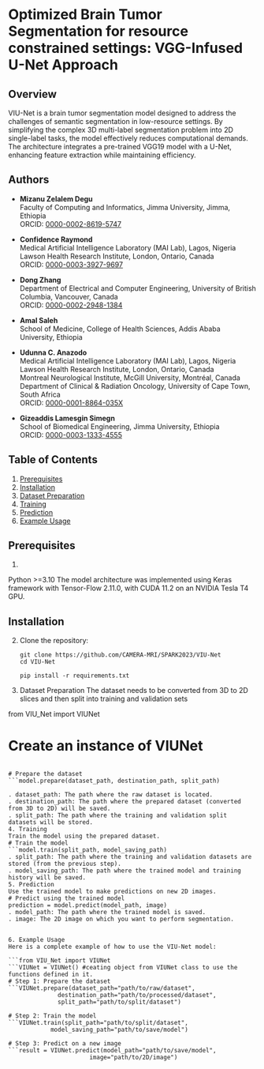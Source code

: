 # Optimized Brain Tumor Segmentation for resource constrained settings: VGG-Infused U-Net Approach

## Overview

VIU-Net is a brain tumor segmentation model designed to address the challenges of semantic segmentation in low-resource settings. By simplifying the complex 3D multi-label segmentation problem into 2D single-label tasks, the model effectively reduces computational demands. The architecture integrates a pre-trained VGG19 model with a U-Net, enhancing feature extraction while maintaining efficiency.

## Authors

- **Mizanu Zelalem Degu**  
  Faculty of Computing and Informatics, Jimma University, Jimma, Ethiopia  
  ORCID: [0000-0002-8619-5747](https://orcid.org/0000-0002-8619-5747)

- **Confidence Raymond**  
  Medical Artificial Intelligence Laboratory (MAI Lab), Lagos, Nigeria  
  Lawson Health Research Institute, London, Ontario, Canada  
  ORCID: [0000-0003-3927-9697](https://orcid.org/0000-0003-3927-9697)

- **Dong Zhang**  
  Department of Electrical and Computer Engineering, University of British Columbia, Vancouver, Canada  
  ORCID: [0000-0002-2948-1384](https://orcid.org/0000-0002-2948-1384)

- **Amal Saleh**  
  School of Medicine, College of Health Sciences, Addis Ababa University, Ethiopia

- **Udunna C. Anazodo**  
  Medical Artificial Intelligence Laboratory (MAI Lab), Lagos, Nigeria  
  Lawson Health Research Institute, London, Ontario, Canada  
  Montreal Neurological Institute, McGill University, Montréal, Canada  
  Department of Clinical & Radiation Oncology, University of Cape Town, South Africa  
  ORCID: [0000-0001-8864-035X](https://orcid.org/0000-0001-8864-035X)

- **Gizeaddis Lamesgin Simegn**  
  School of Biomedical Engineering, Jimma University, Ethiopia  
  ORCID: [0000-0003-1333-4555](https://orcid.org/0000-0003-1333-4555)


## Table of Contents

1. [Prerequisites](#prerequisites)
2. [Installation](#installation)
3. [Dataset Preparation](#dataset-preparation)
4. [Training](#training)
5. [Prediction](#prediction)
6. [Example Usage](#example-usage)
## Prerequisites
1. 
Python >=3.10
The model architecture was implemented using Keras framework with Tensor-Flow 2.11.0, with CUDA 11.2 on an NVIDIA Tesla T4 GPU.

## Installation

2. Clone the repository:
   ```bash/cmd/terminal
   git clone https://github.com/CAMERA-MRI/SPARK2023/VIU-Net
   cd VIU-Net

   pip install -r requirements.txt

3. Dataset Preparation
The dataset needs to be converted from 3D to 2D slices and then split into training and validation sets

from VIU_Net import VIUNet

# Create an instance of VIUNet
```model = VIUNet()

# Prepare the dataset
```model.prepare(dataset_path, destination_path, split_path)

. dataset_path: The path where the raw dataset is located.
. destination_path: The path where the prepared dataset (converted from 3D to 2D) will be saved.
. split_path: The path where the training and validation split datasets will be stored.
4. Training
Train the model using the prepared dataset.
# Train the model
```model.train(split_path, model_saving_path)
. split_path: The path where the training and validation datasets are stored (from the previous step).
. model_saving_path: The path where the trained model and training history will be saved.
5. Prediction
Use the trained model to make predictions on new 2D images.
# Predict using the trained model
prediction = model.predict(model_path, image)
. model_path: The path where the trained model is saved.
. image: The 2D image on which you want to perform segmentation.


6. Example Usage
Here is a complete example of how to use the VIU-Net model:

```from VIU_Net import VIUNet
```VIUNet = VIUNet() #ceating object from VIUNet class to use the functions defined in it.
# Step 1: Prepare the dataset
```VIUNet.prepare(dataset_path="path/to/raw/dataset", 
              destination_path="path/to/processed/dataset", 
              split_path="path/to/split/dataset")

# Step 2: Train the model
```VIUNet.train(split_path="path/to/split/dataset", 
            model_saving_path="path/to/save/model")

# Step 3: Predict on a new image
```result = VIUNet.predict(model_path="path/to/save/model", 
                       image="path/to/2D/image")
